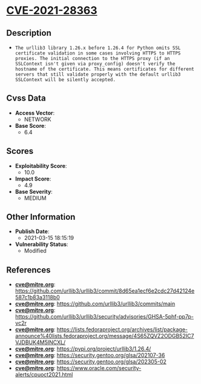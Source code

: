 
# [CVE-2021-28363](https://github.com/urllib3/urllib3/commit/8d65ea1ecf6e2cdc27d42124e587c1b83a3118b0)

## Description

- `The urllib3 library 1.26.x before 1.26.4 for Python omits SSL certificate validation in some cases involving HTTPS to HTTPS proxies. The initial connection to the HTTPS proxy (if an SSLContext isn't given via proxy_config) doesn't verify the hostname of the certificate. This means certificates for different servers that still validate properly with the default urllib3 SSLContext will be silently accepted.`

## Cvss Data

- **Access Vector**:
  - NETWORK
- **Base Score**:
  - 6.4

## Scores

- **Exploitability Score**:
  - 10.0
- **Impact Score**:
  - 4.9
- **Base Severity**:
  - MEDIUM

## Other Information

- **Publish Date**:
  - 2021-03-15 18:15:19
- **Vulnerability Status**:
  - Modified

## References

- **cve@mitre.org**: https://github.com/urllib3/urllib3/commit/8d65ea1ecf6e2cdc27d42124e587c1b83a3118b0
- **cve@mitre.org**: https://github.com/urllib3/urllib3/commits/main
- **cve@mitre.org**: https://github.com/urllib3/urllib3/security/advisories/GHSA-5phf-pp7p-vc2r
- **cve@mitre.org**: https://lists.fedoraproject.org/archives/list/package-announce%40lists.fedoraproject.org/message/4S65ZQVZ2ODGB52IC7VJDBUK4M5INCXL/
- **cve@mitre.org**: https://pypi.org/project/urllib3/1.26.4/
- **cve@mitre.org**: https://security.gentoo.org/glsa/202107-36
- **cve@mitre.org**: https://security.gentoo.org/glsa/202305-02
- **cve@mitre.org**: https://www.oracle.com/security-alerts/cpuoct2021.html
